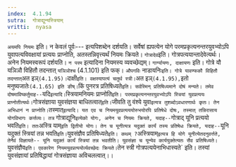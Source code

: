 ```yaml
---
index:  4.1.94
sutra:  गोत्राद्यून्यस्त्रियाम्
vritti:  nyasa
---
```


`अयमपि नियमः` इति। न केवलं पूर्वः--- इत्यपिशब्देन दर्शयति। सर्वेषां ह्यपत्येन योगे परमप्रकृत्यनन्तरयुवभ्योऽपि युवापत्यविवक्षायां प्रत्ययः प्राप्नोति, अतस्तन्निवृत्त्यर्थं नियमः क्रियते। `गोत्रादेव`इति। गोत्रपत्ययान्तादेवेत्यर्थः। अनेन नियमस्वरूपं दर्शयति। `न परम` इत्यादिना नियमस्य व्यवच्छेद्यम्। `गार्ग्यायणः, दाक्षायणः` इति। गोत्रे यौ यञिञौ विहितौ तदन्तात् `यञिञोश्च` (4.1.101) इति फक्। `औपगविः` नाडायनिः` इति। गोत्रे यावण्फकौ विहितौ तदन्तात् `अत इञ्` (4.1.95)।
`दाक्षी` इति। वक्षस्यापत्यं चतुर्थ स्त्री। `अत इञ्` (4.1.95), `इतो मनुष्यजातेः` (4.1.65) इति ङीष्।
`किं पुनरत्र प्रतिषिध्यते` इति। सर्वस्मिन् प्रतिषिध्यमाने दोषं मन्यते। तमेव दोषमाविष्कर्तुमाह-- `यदि` इत्यादि। `स्त्रियामनियमः प्राप्नोति` इति। परमप्रकृत्यनन्तरयुवभ्योऽपि स्त्रियां युवप्रत्ययः प्राप्नोतीत्यर्थः। `गोत्रसंज्ञाया युवसंज्ञया बाधितत्वात्` इति। `जीवति तु वंश्ये युवा` इत्यत्र तुशब्दोऽवधारणार्थः कृतः। तेन अभिधानं न प्राप्नोति। `तस्मात्` इत्यादि। यत एव च नियमयुवप्रत्यययोरुभयोरपि प्रतिषेधे दोषः, तस्मात् तन्निरासाय योगविभागः कर्त्तव्यः। तत्र ` गोत्राद्यूनि` इत्येको योगः, अनेन च नियमः क्रियते, यदाह-- `गोत्राद् यूनि प्रत्ययो भवति` इति। ततः `अस्त्रि याम्` इति द्वितीयो योगः। तेन च यूनीत्यत्र यदुक्तं कार्यं तस्य प्रतिषेधः क्रियते, यदाह-- `यूनि यदुक्तं स्त्रियां तन्न भवति` इति। `युवसंज्ञैव प्रतिषिध्यते` इति। कथम् ? `अस्त्रियाम्` इत्यत्र हि योगे यूनीत्येतदनुवर्त्तते, तेनैवं विज्ञायते-- यूनि यदुक्तं कार्यं स्त्रियां तन्न भवतीति। युवसंज्ञा च यून्येव कार्ययुक्तेत्यतः सैव प्रतिषिध्यते। `युवसंज्ञैव` इति। एवकारेण नियमयुवप्रत्ययोर्व्यवच्छेदः क्रियते। `तेन स्त्री गोत्रपत्ययेनाभिधास्यते` इति। तस्यां युवसंज्ञायां प्रतिषिद्धायां गोत्रसंज्ञाया अविचलत्वात्।।

